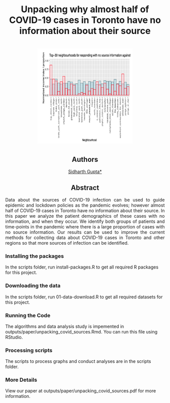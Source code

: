<h1 align="center"> Unpacking why almost half of COVID-19 cases in Toronto have no information about their source </h1>
<h1 align="center">
  <img width="300" height="300" src="opening.png">
</h1>
<h2 align="center"> Authors </h2>
<center>

[Sidharth Gupta*](cs.toronto.edu/~sidgupta/)
</center>


<h2 align="center"> Abstract </h2>
<p align="justify">
Data about the sources of COVID-19 infection can be used to guide epidemic and lockdown policies as the pandemic evolves; however almost half of COVID-19 cases in Toronto have no information about their source. In this paper we analyze the patient demographics of these cases with no information, and when they occur. We identify both groups of patients and time-points in the pandemic where there is a large proportion of cases with no source information. Our results can be used to improve the current methods for collecting data about COVID-19 cases in Toronto and other regions so that more sources of infection can be identified.
</p>

### Installing the packages

In the scripts folder, run install-packages.R to get all required R packages for this project.

### Downloading the data

In the scripts folder, run 01-data-download.R to get all required datasets for this project.

### Running the Code

The algorithms and data analysis study is impemented in outputs/paper/unpacking_covid_sources.Rmd. You can run this file using RStudio.

### Processing scripts

The scripts to process graphs and conduct analyses are in the scripts folder.

### More Details 
View our paper at outputs/paper/unpacking_covid_sources.pdf for more information. 

